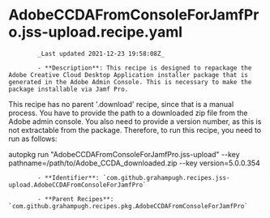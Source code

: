 # AdobeCCDAFromConsoleForJamfPro.jss-upload.recipe.yaml

            _Last updated 2021-12-23 19:58:08Z_

            - **Description**: This recipe is designed to repackage the Adobe Creative Cloud Desktop Application installer package that is generated in the Adobe Admin Console. This is necessary to make the package installable via Jamf Pro.

This recipe has no parent '.download' recipe, since that is a manual process. You have to provide the path to a downloaded zip file from the Adobe admin console. You also need to provide a version number, as this is not extractable from the package. Therefore, to run this recipe, you need to run as follows:

autopkg run "AdobeCCDAFromConsoleForJamfPro.jss-upload" --key pathname=/path/to/Adobe_CCDA_downloaded.zip --key version=5.0.0.354


            - **Identifier**: `com.github.grahampugh.recipes.jss-upload.AdobeCCDAFromConsoleForJamfPro`

            - **Parent Recipes**: `com.github.grahampugh.recipes.pkg.AdobeCCDAFromConsoleForJamfPro`